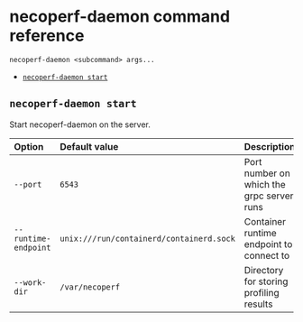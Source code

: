 # necoperf-daemon command reference

```console
necoperf-daemon <subcommand> args...
```

- [`necoperf-daemon start`](#necoperf-daemon-start)

## `necoperf-daemon start`

Start necoperf-daemon on the server.

| Option | Default value |Description |
|:-------|:--------------|:-----------|
| `--port` | `6543` | Port number on which the grpc server runs |
| `--runtime-endpoint` | `unix:///run/containerd/containerd.sock` | Container runtime endpoint to connect to |
| `--work-dir` | `/var/necoperf` | Directory for storing profiling results |
